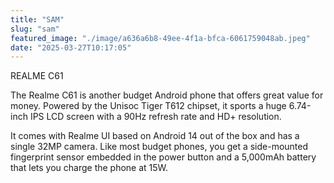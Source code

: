 ```yaml
---
title: "SAM"
slug: "sam"
featured_image: "./image/a636a6b8-49ee-4f1a-bfca-6061759048ab.jpeg"
date: "2025-03-27T10:17:05"
---
```

REALME C61

The Realme C61 is another budget Android phone that offers great value for
money. Powered by the Unisoc Tiger T612 chipset, it sports a huge 6.74-inch IPS
LCD screen with a 90Hz refresh rate and HD+ resolution.

It comes with Realme UI based on Android 14 out of the box and has a single 32MP
camera. Like most budget phones, you get a side-mounted fingerprint sensor
embedded in the power button and a 5,000mAh battery that lets you charge the
phone at 15W.

